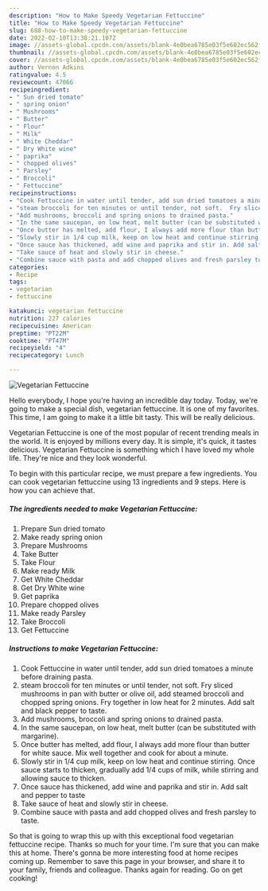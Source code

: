 ```yaml
---
description: "How to Make Speedy Vegetarian Fettuccine"
title: "How to Make Speedy Vegetarian Fettuccine"
slug: 688-how-to-make-speedy-vegetarian-fettuccine
date: 2022-02-10T13:38:21.107Z
image: //assets-global.cpcdn.com/assets/blank-4e0bea6785e03f5e602ec562f230caae08da540cada707380b4fe1bbebba43da.png
thumbnail: //assets-global.cpcdn.com/assets/blank-4e0bea6785e03f5e602ec562f230caae08da540cada707380b4fe1bbebba43da.png
cover: //assets-global.cpcdn.com/assets/blank-4e0bea6785e03f5e602ec562f230caae08da540cada707380b4fe1bbebba43da.png
author: Vernon Adkins
ratingvalue: 4.5
reviewcount: 47066
recipeingredient:
- " Sun dried tomato"
- " spring onion"
- " Mushrooms"
- " Butter"
- " Flour"
- " Milk"
- " White Cheddar"
- " Dry White wine"
- " paprika"
- " chopped olives"
- " Parsley"
- " Broccoli"
- " Fettuccine"
recipeinstructions:
- "Cook Fettuccine in water until tender, add sun dried tomatoes a minute before draining pasta."
- "steam broccoli for ten minutes or until tender, not soft.  Fry sliced mushrooms in pan with butter or olive oil, add steamed broccoli and chopped spring onions. Fry together in low heat for 2 minutes.  Add salt and black pepper to taste."
- "Add mushrooms, broccoli and spring onions to drained pasta."
- "In the same saucepan, on low heat, melt butter (can be substituted with margarine)."
- "Once butter has melted, add flour, I always add more flour than butter for white sauce.  Mix well together and cook for about a minute."
- "Slowly stir in 1/4 cup milk, keep on low heat and continue stirring.  Once sauce starts to thicken, gradually add 1/4 cups of milk, while stirring and allowing sauce to thicken."
- "Once sauce has thickened, add wine and paprika and stir in. Add salt and pepper to taste"
- "Take sauce of heat and slowly stir in cheese."
- "Combine sauce with pasta and add chopped olives and fresh parsley to taste."
categories:
- Recipe
tags:
- vegetarian
- fettuccine

katakunci: vegetarian fettuccine 
nutrition: 227 calories
recipecuisine: American
preptime: "PT22M"
cooktime: "PT47M"
recipeyield: "4"
recipecategory: Lunch

---
```



![Vegetarian Fettuccine](//assets-global.cpcdn.com/assets/blank-4e0bea6785e03f5e602ec562f230caae08da540cada707380b4fe1bbebba43da.png)

Hello everybody, I hope you're having an incredible day today. Today, we're going to make a special dish, vegetarian fettuccine. It is one of my favorites. This time, I am going to make it a little bit tasty. This will be really delicious.



Vegetarian Fettuccine is one of the most popular of recent trending meals in the world. It is enjoyed by millions every day. It is simple, it's quick, it tastes delicious. Vegetarian Fettuccine is something which I have loved my whole life. They're nice and they look wonderful.


To begin with this particular recipe, we must prepare a few ingredients. You can cook vegetarian fettuccine using 13 ingredients and 9 steps. Here is how you can achieve that.

<!--inarticleads1-->

##### The ingredients needed to make Vegetarian Fettuccine:

1. Prepare  Sun dried tomato
1. Make ready  spring onion
1. Prepare  Mushrooms
1. Take  Butter
1. Take  Flour
1. Make ready  Milk
1. Get  White Cheddar
1. Get  Dry White wine
1. Get  paprika
1. Prepare  chopped olives
1. Make ready  Parsley
1. Take  Broccoli
1. Get  Fettuccine




<!--inarticleads2-->

##### Instructions to make Vegetarian Fettuccine:

1. Cook Fettuccine in water until tender, add sun dried tomatoes a minute before draining pasta.
1. steam broccoli for ten minutes or until tender, not soft.  Fry sliced mushrooms in pan with butter or olive oil, add steamed broccoli and chopped spring onions. Fry together in low heat for 2 minutes.  Add salt and black pepper to taste.
1. Add mushrooms, broccoli and spring onions to drained pasta.
1. In the same saucepan, on low heat, melt butter (can be substituted with margarine).
1. Once butter has melted, add flour, I always add more flour than butter for white sauce.  Mix well together and cook for about a minute.
1. Slowly stir in 1/4 cup milk, keep on low heat and continue stirring.  Once sauce starts to thicken, gradually add 1/4 cups of milk, while stirring and allowing sauce to thicken.
1. Once sauce has thickened, add wine and paprika and stir in. Add salt and pepper to taste
1. Take sauce of heat and slowly stir in cheese.
1. Combine sauce with pasta and add chopped olives and fresh parsley to taste.




So that is going to wrap this up with this exceptional food vegetarian fettuccine recipe. Thanks so much for your time. I'm sure that you can make this at home. There's gonna be more interesting food at home recipes coming up. Remember to save this page in your browser, and share it to your family, friends and colleague. Thanks again for reading. Go on get cooking!
